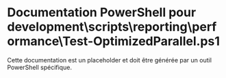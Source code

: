 # Documentation PowerShell pour development\scripts\reporting\performance\Test-OptimizedParallel.ps1

Cette documentation est un placeholder et doit être générée par un outil PowerShell spécifique.
